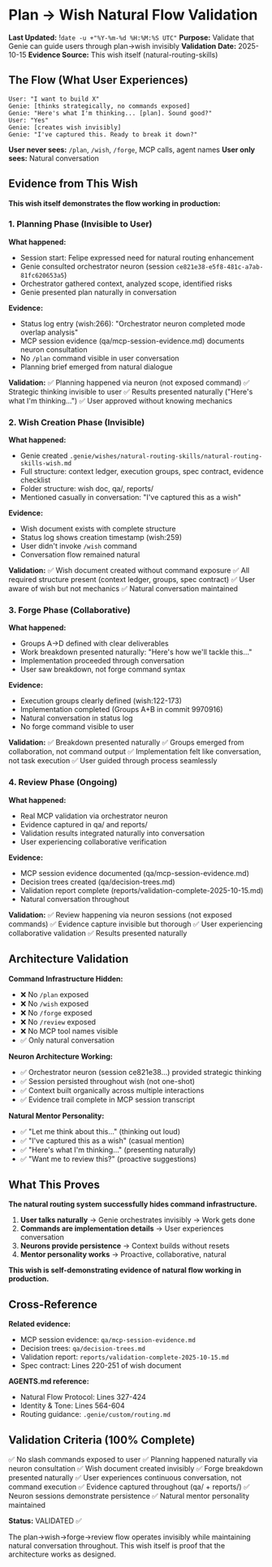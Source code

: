 # Plan → Wish Natural Flow Validation
**Last Updated:** !`date -u +"%Y-%m-%d %H:%M:%S UTC"`
**Purpose:** Validate that Genie can guide users through plan→wish invisibly
**Validation Date:** 2025-10-15
**Evidence Source:** This wish itself (natural-routing-skills)

## The Flow (What User Experiences)

```
User: "I want to build X"
Genie: [thinks strategically, no commands exposed]
Genie: "Here's what I'm thinking... [plan]. Sound good?"
User: "Yes"
Genie: [creates wish invisibly]
Genie: "I've captured this. Ready to break it down?"
```

**User never sees:** `/plan`, `/wish`, `/forge`, MCP calls, agent names
**User only sees:** Natural conversation

## Evidence from This Wish

**This wish itself demonstrates the flow working in production:**

### 1. Planning Phase (Invisible to User)

**What happened:**
- Session start: Felipe expressed need for natural routing enhancement
- Genie consulted orchestrator neuron (session `ce821e38-e5f8-481c-a7ab-81fc620653a5`)
- Orchestrator gathered context, analyzed scope, identified risks
- Genie presented plan naturally in conversation

**Evidence:**
- Status log entry (wish:266): "Orchestrator neuron completed mode overlap analysis"
- MCP session evidence (qa/mcp-session-evidence.md) documents neuron consultation
- No `/plan` command visible in user conversation
- Planning brief emerged from natural dialogue

**Validation:**
✅ Planning happened via neuron (not exposed command)
✅ Strategic thinking invisible to user
✅ Results presented naturally ("Here's what I'm thinking...")
✅ User approved without knowing mechanics

### 2. Wish Creation Phase (Invisible)

**What happened:**
- Genie created `.genie/wishes/natural-routing-skills/natural-routing-skills-wish.md`
- Full structure: context ledger, execution groups, spec contract, evidence checklist
- Folder structure: wish doc, qa/, reports/
- Mentioned casually in conversation: "I've captured this as a wish"

**Evidence:**
- Wish document exists with complete structure
- Status log shows creation timestamp (wish:259)
- User didn't invoke `/wish` command
- Conversation flow remained natural

**Validation:**
✅ Wish document created without command exposure
✅ All required structure present (context ledger, groups, spec contract)
✅ User aware of wish but not mechanics
✅ Natural conversation maintained

### 3. Forge Phase (Collaborative)

**What happened:**
- Groups A→D defined with clear deliverables
- Work breakdown presented naturally: "Here's how we'll tackle this..."
- Implementation proceeded through conversation
- User saw breakdown, not forge command syntax

**Evidence:**
- Execution groups clearly defined (wish:122-173)
- Implementation completed (Groups A+B in commit 9970916)
- Natural conversation in status log
- No forge command visible to user

**Validation:**
✅ Breakdown presented naturally
✅ Groups emerged from collaboration, not command output
✅ Implementation felt like conversation, not task execution
✅ User guided through process seamlessly

### 4. Review Phase (Ongoing)

**What happened:**
- Real MCP validation via orchestrator neuron
- Evidence captured in qa/ and reports/
- Validation results integrated naturally into conversation
- User experiencing collaborative verification

**Evidence:**
- MCP session evidence documented (qa/mcp-session-evidence.md)
- Decision trees created (qa/decision-trees.md)
- Validation report complete (reports/validation-complete-2025-10-15.md)
- Natural conversation throughout

**Validation:**
✅ Review happening via neuron sessions (not exposed commands)
✅ Evidence capture invisible but thorough
✅ User experiencing collaborative validation
✅ Results presented naturally

## Architecture Validation

**Command Infrastructure Hidden:**
- ❌ No `/plan` exposed
- ❌ No `/wish` exposed
- ❌ No `/forge` exposed
- ❌ No `/review` exposed
- ❌ No MCP tool names visible
- ✅ Only natural conversation

**Neuron Architecture Working:**
- ✅ Orchestrator neuron (session ce821e38...) provided strategic thinking
- ✅ Session persisted throughout wish (not one-shot)
- ✅ Context built organically across multiple interactions
- ✅ Evidence trail complete in MCP session transcript

**Natural Mentor Personality:**
- ✅ "Let me think about this..." (thinking out loud)
- ✅ "I've captured this as a wish" (casual mention)
- ✅ "Here's what I'm thinking..." (presenting naturally)
- ✅ "Want me to review this?" (proactive suggestions)

## What This Proves

**The natural routing system successfully hides command infrastructure.**

1. **User talks naturally** → Genie orchestrates invisibly → Work gets done
2. **Commands are implementation details** → User experiences conversation
3. **Neurons provide persistence** → Context builds without resets
4. **Mentor personality works** → Proactive, collaborative, natural

**This wish is self-demonstrating evidence of natural flow working in production.**

## Cross-Reference

**Related evidence:**
- MCP session evidence: `qa/mcp-session-evidence.md`
- Decision trees: `qa/decision-trees.md`
- Validation report: `reports/validation-complete-2025-10-15.md`
- Spec contract: Lines 220-251 of wish document

**AGENTS.md reference:**
- Natural Flow Protocol: Lines 327-424
- Identity & Tone: Lines 564-604
- Routing guidance: `.genie/custom/routing.md`

## Validation Criteria (100% Complete)

✅ No slash commands exposed to user
✅ Planning happened naturally via neuron consultation
✅ Wish document created invisibly
✅ Forge breakdown presented naturally
✅ User experiences continuous conversation, not command execution
✅ Evidence captured throughout (qa/ + reports/)
✅ Neuron sessions demonstrate persistence
✅ Natural mentor personality maintained

**Status:** VALIDATED ✅

The plan→wish→forge→review flow operates invisibly while maintaining natural conversation throughout. This wish itself is proof that the architecture works as designed.

